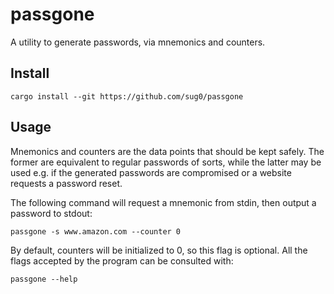 # passgone

A utility to generate passwords, via mnemonics and counters.

## Install

```
cargo install --git https://github.com/sug0/passgone
```

## Usage

Mnemonics and counters are the data points that should be kept safely.
The former are equivalent to regular passwords of sorts, while the latter may
be used e.g. if the generated passwords are compromised or a website requests a
password reset.

The following command will request a mnemonic from stdin, then output
a password to stdout:

```
passgone -s www.amazon.com --counter 0
```
By default, counters will be initialized to 0, so this flag is optional.
All the flags accepted by the program can be consulted with:

```
passgone --help
```
